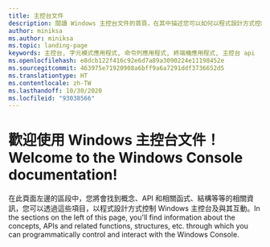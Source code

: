 ```yaml
---
title: 主控台文件
description: 閱讀 Windows 主控台文件的首頁，在其中描述您可以如何以程式設計方式控制 Windows 主控台以及與其互動。
author: miniksa
ms.author: miniksa
ms.topic: landing-page
keywords: 主控台, 字元模式應用程式, 命令列應用程式, 終端機應用程式, 主控台 api
ms.openlocfilehash: e8dcb122f416c92e6d7a89a3090224e11198452e
ms.sourcegitcommit: 463975e71920908a6bff9a6a7291ddf3736652d5
ms.translationtype: HT
ms.contentlocale: zh-TW
ms.lasthandoff: 10/30/2020
ms.locfileid: "93038566"
---
```

# <a name="welcome-to-the-windows-console-documentation"></a><span data-ttu-id="f0004-104">歡迎使用 Windows 主控台文件！</span><span class="sxs-lookup"><span data-stu-id="f0004-104">Welcome to the Windows Console documentation!</span></span>

<span data-ttu-id="f0004-105">在此頁面左邊的區段中，您將會找到概念、API 和相關函式、結構等等的相關資訊，您可以透過這些項目，以程式設計方式控制 Windows 主控台及與其互動。</span><span class="sxs-lookup"><span data-stu-id="f0004-105">In the sections on the left of this page, you'll find information about the concepts, APIs and related functions, structures, etc. through which you can programmatically control and interact with the Windows Console.</span></span>
